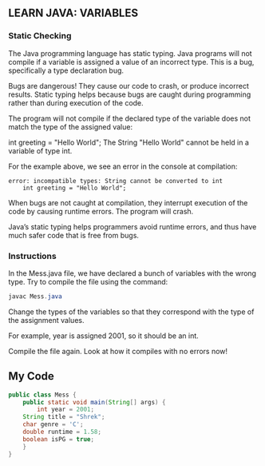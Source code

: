 ## LEARN JAVA: VARIABLES

### Static Checking

The Java programming language has static typing. Java programs will not compile if a variable is assigned a value of an incorrect type. This is a bug, specifically a type declaration bug.

Bugs are dangerous! They cause our code to crash, or produce incorrect results. Static typing helps because bugs are caught during programming rather than during execution of the code.

The program will not compile if the declared type of the variable does not match the type of the assigned value:

int greeting = "Hello World";
The String "Hello World" cannot be held in a variable of type int.

For the example above, we see an error in the console at compilation:
```
error: incompatible types: String cannot be converted to int
    int greeting = "Hello World";
```
When bugs are not caught at compilation, they interrupt execution of the code by causing runtime errors. The program will crash.

Java’s static typing helps programmers avoid runtime errors, and thus have much safer code that is free from bugs.

### Instructions

In the Mess.java file, we have declared a bunch of variables with the wrong type. Try to compile the file using the command:
```java
javac Mess.java
```
Change the types of the variables so that they correspond with the type of the assignment values.

For example, year is assigned 2001, so it should be an int.

Compile the file again. Look at how it compiles with no errors now!

## My Code
```java
public class Mess {
	public static void main(String[] args) {   
		int year = 2001;
    String title = "Shrek";
    char genre = 'C';
    double runtime = 1.58;
    boolean isPG = true;
	}
}
```
